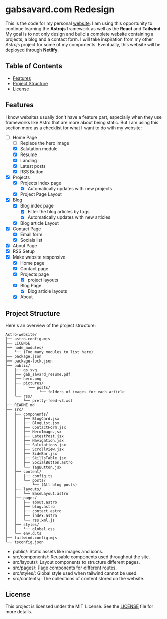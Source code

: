 # gabsavard.com Redesign

This is the code for my personal [website](https://gabsavard.com). I am using this opportunity to continue learning the **Astrojs** framework as well as the **React** and **Tailwind**. My goal is to not only design and build a complete website containing a projects, a blog and a contact form. I will take inspiration from my other _Astrojs_ project for some of my components. Eventually, this website will be deployed through **Netlify**.

## Table of Contents

- [Features](#features)
- [Project Structure](#project_structure)
- [License](#license)

## Features

I know websites usually don't have a feature part, especially when they use frameworks like Astro that are more about being static. But I am using this section more as a checklist for what I want to do with my website:

- [ ] Home Page
  - [ ] Replace the hero image
  - [x] Salutation module
  - [x] Resume
  - [x] Landing
  - [x] Latest posts
  - [x] RSS Button
- [x] Projects
  - [x] Projects index page
    - [x] Automatically updates with new projects
  - [x] Project Page Layout
- [x] Blog
  - [x] Blog index page
    - [x] Filter the blog articles by tags
    - [x] Automatically updates with new articles
  - [x] Blog article Layout
- [x] Contact Page
  - [x] Email form
  - [x] Socials list
- [x] About Page
- [x] RSS Setup
- [x] Make website responsive
  - [x] Home page
  - [x] Contact page
  - [x] Projects page
    - [x] project layouts
  - [x] Blog Page
    - [x] Blog article layouts
  - [x] About

## Project Structure

Here's an overview of the project structure:

```
Astro-website/
├── astro.config.mjs
├── LICENSE
├── node_modules/
│   └── (Too many modules to list here)
├── package.json
├── package-lock.json
├── public/
│   ├── gs.svg
│   ├── gab_savard_resume.pdf
│   ├── hero.png
│   ├── pictures/
│   │     └── posts/
│   │          └── folders of images for each article
│   └── rss/
│       └── pretty-feed-v3.xsl
├── README.md
├── src/
│   ├── components/
│   │   ├── BlogCard.jsx
│   │   ├── BlogList.jsx
│   │   ├── ContactForm.jsx
│   │   ├── HeroImage.jsx
│   │   ├── LatestPost.jsx
│   │   ├── Navigation.jsx
│   │   ├── Salutations.jsx
│   │   ├── ScrollView.jsx
│   │   ├── SideBar.jsx
│   │   ├── SkillsTable.jsx
│   │   ├── SocialButton.astro
│   │   └── TagButton.jsx
│   ├── content/
│   │   ├── config.ts
│   │   └── posts/
│   │       └── (All blog posts)
│   ├── layouts/
│   │   └── BaseLayout.astro
│   ├── pages/
│   │   ├── about.astro
│   │   ├── blog.astro
│   │   ├── contact.astro
│   │   ├── index.astro
│   │   └── rss.xml.js
│   ├── styles/
│   │   └── global.css
│   └── env.d.ts
├── tailwind.config.mjs
└── tsconfig.json
```

- public/: Static assets like images and icons.
- src/components/: Reusable components used throughout the site.
- src/layouts/: Layout components to structure different pages.
- src/pages/: Page components for different routes.
- src/styles/: Global style used when tailwind cannot be used.
- src/contents/: The collections of content stored on the website.

## License

This project is licensed under the MIT License. See the [LICENSE](LICENSE) file for more details.
